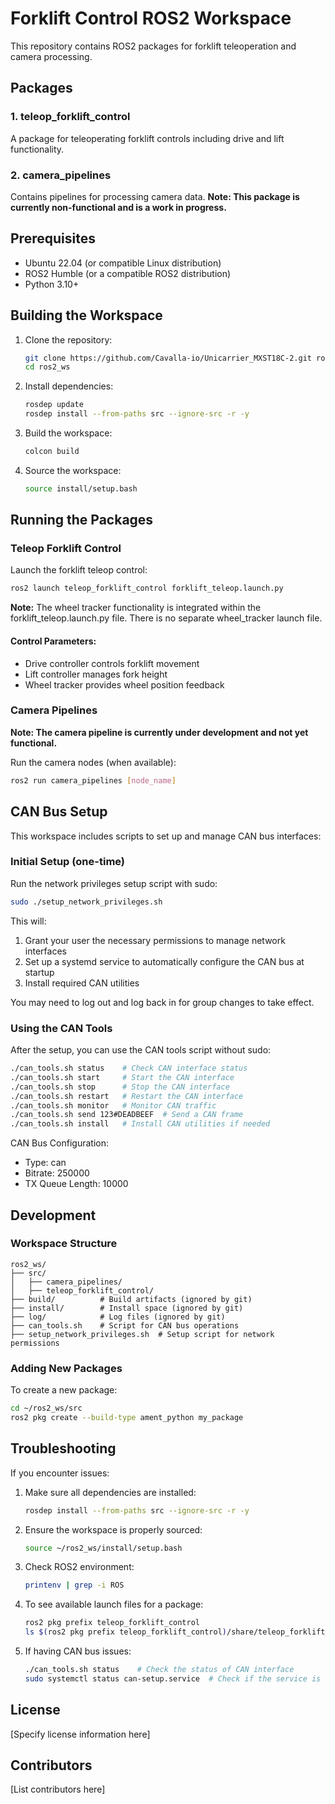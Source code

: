 # Forklift Control ROS2 Workspace

This repository contains ROS2 packages for forklift teleoperation and camera processing.

## Packages

### 1. teleop_forklift_control
A package for teleoperating forklift controls including drive and lift functionality.

### 2. camera_pipelines
Contains pipelines for processing camera data. **Note: This package is currently non-functional and is a work in progress.**

## Prerequisites

- Ubuntu 22.04 (or compatible Linux distribution)
- ROS2 Humble (or a compatible ROS2 distribution)
- Python 3.10+

## Building the Workspace

1. Clone the repository:
   ```bash
   git clone https://github.com/Cavalla-io/Unicarrier_MXST18C-2.git ros2_ws
   cd ros2_ws
   ```

2. Install dependencies:
   ```bash
   rosdep update
   rosdep install --from-paths src --ignore-src -r -y
   ```

3. Build the workspace:
   ```bash
   colcon build
   ```

4. Source the workspace:
   ```bash
   source install/setup.bash
   ```

## Running the Packages

### Teleop Forklift Control

Launch the forklift teleop control:
```bash
ros2 launch teleop_forklift_control forklift_teleop.launch.py
```

**Note:** The wheel tracker functionality is integrated within the forklift_teleop.launch.py file. There is no separate wheel_tracker launch file.

#### Control Parameters:
- Drive controller controls forklift movement
- Lift controller manages fork height
- Wheel tracker provides wheel position feedback

### Camera Pipelines

**Note: The camera pipeline is currently under development and not yet functional.**

Run the camera nodes (when available):
```bash
ros2 run camera_pipelines [node_name]
```

## CAN Bus Setup

This workspace includes scripts to set up and manage CAN bus interfaces:

### Initial Setup (one-time)

Run the network privileges setup script with sudo:
```bash
sudo ./setup_network_privileges.sh
```

This will:
1. Grant your user the necessary permissions to manage network interfaces
2. Set up a systemd service to automatically configure the CAN bus at startup
3. Install required CAN utilities

You may need to log out and log back in for group changes to take effect.

### Using the CAN Tools

After the setup, you can use the CAN tools script without sudo:
```bash
./can_tools.sh status    # Check CAN interface status
./can_tools.sh start     # Start the CAN interface
./can_tools.sh stop      # Stop the CAN interface
./can_tools.sh restart   # Restart the CAN interface
./can_tools.sh monitor   # Monitor CAN traffic
./can_tools.sh send 123#DEADBEEF  # Send a CAN frame
./can_tools.sh install   # Install CAN utilities if needed
```

CAN Bus Configuration:
- Type: can
- Bitrate: 250000
- TX Queue Length: 10000

## Development

### Workspace Structure
```
ros2_ws/
├── src/
│   ├── camera_pipelines/
│   ├── teleop_forklift_control/
├── build/          # Build artifacts (ignored by git)
├── install/        # Install space (ignored by git)
├── log/            # Log files (ignored by git)
├── can_tools.sh    # Script for CAN bus operations
├── setup_network_privileges.sh  # Setup script for network permissions
```

### Adding New Packages

To create a new package:
```bash
cd ~/ros2_ws/src
ros2 pkg create --build-type ament_python my_package
```

## Troubleshooting

If you encounter issues:

1. Make sure all dependencies are installed:
   ```bash
   rosdep install --from-paths src --ignore-src -r -y
   ```

2. Ensure the workspace is properly sourced:
   ```bash
   source ~/ros2_ws/install/setup.bash
   ```

3. Check ROS2 environment:
   ```bash
   printenv | grep -i ROS
   ```

4. To see available launch files for a package:
   ```bash
   ros2 pkg prefix teleop_forklift_control
   ls $(ros2 pkg prefix teleop_forklift_control)/share/teleop_forklift_control/launch
   ```

5. If having CAN bus issues:
   ```bash
   ./can_tools.sh status    # Check the status of CAN interface
   sudo systemctl status can-setup.service  # Check if the service is running
   ```

## License

[Specify license information here]

## Contributors

[List contributors here] 